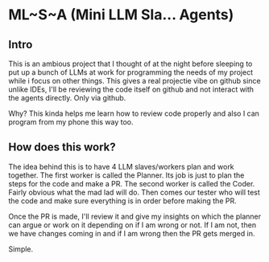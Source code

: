 # ML~S~A (Mini LLM Sla... Agents)

## Intro

This is an ambious project that I thought of at the night before sleeping to put up a bunch of LLMs at work for programming the needs of my project while i focus on other things.
This gives a real projectie vibe on github since unlike IDEs, I'll be reviewing the code itself on github and not interact with the agents directly. Only via github.

Why? This kinda helps me learn how to review code properly and also I can program from my phone this way too.

## How does this work?

The idea behind this is to have 4 LLM slaves/workers plan and work together.
The first worker is called the Planner. Its job is just to plan the steps for the code and make a PR.
The second worker is called the Coder. Fairly obvious what the mad lad will do.
Then comes our tester who will test the code and make sure everything is in order before making the PR.

Once the PR is made, I'll review it and give my insights on which the planner can argue or work on it depending on if I am wrong or not. If I am not, then we have changes coming in and if I am wrong then the PR gets merged in.


Simple.

